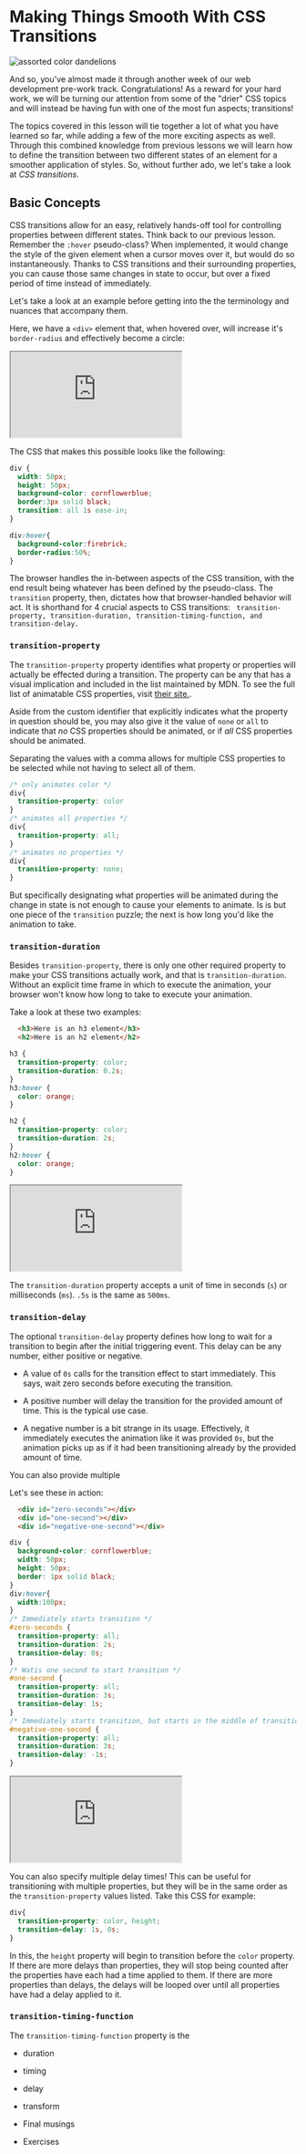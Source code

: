 # Making Things Smooth With CSS Transitions
![assorted color dandelions](https://res.cloudinary.com/btvca/image/upload/v1604691739/dandelion-2817950_1280_rjht7y.jpg)

And so, you've almost made it through another week of our web development pre-work track. Congratulations! As a reward for your hard work, we will be turning our attention from some of the "drier" CSS topics and will instead be having fun with one of the most fun aspects; transitions! 

The topics covered in this lesson will tie together a lot of what you have learned so far, while adding a few of the more exciting aspects as well. Through this combined knowledge from previous lessons we will learn how to define the transition between two different states of an element for a smoother application of styles. So, without further ado, we let's take a look at *CSS transitions*.

## Basic Concepts
CSS transitions allow for an easy, relatively hands-off tool for controlling properties between different states. Think back to our previous lesson. Remember the `:hover` pseudo-class? When implemented, it would change the style of the given element when a cursor moves over it, but would do so instantaneously. Thanks to CSS transitions and their surrounding properties, you can cause those same changes in state to occur, but over a fixed period of time instead of immediately. 

Let's take a look at an example before getting into the the terminology and nuances that accompany them.

Here, we have a `<div>` element that, when hovered over, will increase it's `border-radius` and effectively become a circle:

<div class="glitch-embed-wrap" style={{height: "420px", width: "100%"}}>
  <iframe
    src="https://glitch.com/embed/#!/embed/css-transitions-hover-example-bca?path=style.css&previewSize=100&attributionHidden=true"
    title="css-transitions-hover-example-bca on Glitch"
    allow="geolocation; microphone; camera; midi; vr; encrypted-media"
    style={{height: "100%", width: "100%", border: "0"}}>
  </iframe>
</div>

The CSS that makes this possible looks like the following:

```css
div {
  width: 50px;
  height: 50px;
  background-color: cornflowerblue;
  border:3px solid black;
  transition: all 1s ease-in;
}

div:hover{
  background-color:firebrick;
  border-radius:50%;
}
```

The browser handles the in-between aspects of the CSS transition, with the end result being whatever has been defined by the pseudo-class. The `transition` property, then, dictates how that browser-handled behavior will act. It is shorthand for 4 crucial aspects to CSS transitions: ` transition-property, transition-duration, transition-timing-function, and transition-delay.`

### `transition-property`
The `transition-property` property identifies what property or properties will actually be effected during a transition. The property can be any that has a visual implication and included in the list maintained by MDN.  To see the full list of animatable CSS properties, visit [their site.](https://developer.mozilla.org/en-US/docs/Web/CSS/CSS_animated_properties).

Aside from the custom identifier that explicitly indicates what the property in question should be, you may also give it the value of `none` or `all` to indicate that *no* CSS properties should be animated, or if *all* CSS properties should be animated. 

Separating the values with a comma allows for multiple CSS properties to be selected while not having to select all of them.

```css
/* only animates color */
div{
  transition-property: color
}
/* animates all properties */
div{
  transition-property: all;
}
/* animates no properties */
div{
  transition-property: none;
}
```

But specifically designating what properties will be animated during the change in state is not enough to cause your elements to animate. Is is but one piece of the `transition` puzzle; the next is how long you'd like the animation to take.

### `transition-duration`

Besides `transition-property`, there is only one other required property to make your CSS transitions actually work, and that is `transition-duration`. Without an explicit time frame in which to execute the animation, your browser won't know how long to take to execute your animation. 

Take a look at these two examples:

```html
  <h3>Here is an h3 element</h3>
  <h2>Here is an h2 element</h2>
```
```css
h3 {
  transition-property: color;
  transition-duration: 0.2s;
}
h3:hover {
  color: orange;
}

h2 {
  transition-property: color;
  transition-duration: 2s;
}
h2:hover {
  color: orange;
}
```

<div class="glitch-embed-wrap" style={{height: "420px", width: "100%"}}>
  <iframe
    src="https://glitch.com/embed/#!/embed/transition-duration-example-bca?path=style.css&previewSize=100&attributionHidden=true"
    title="transition-duration-example-bca on Glitch"
    allow="geolocation; microphone; camera; midi; vr; encrypted-media"
    style={{height: "100%", width: "100%", border: "0"}}>
  </iframe>
</div>

The `transition-duration` property accepts a unit of time in seconds (`s`) or milliseconds (`ms`). `.5s` is the same as `500ms`. 

### `transition-delay`

The optional `transition-delay` property defines how long to wait for a transition to begin after the initial triggering event. This delay can be any number, either positive or negative.

- A value of `0s` calls for the transition effect to start immediately. This says, wait zero seconds before executing the transition.

- A positive number will delay the transition for the provided amount of time. This is the typical use case.

- A negative number is a bit strange in its usage. Effectively, it immediately executes the animation like it was provided `0s`, but the animation picks up as if it had been transitioning already by the provided amount of time.

You can also provide multiple 

Let's see these in action:

```html
  <div id="zero-seconds"></div>
  <div id="one-second"></div>
  <div id="negative-one-second"></div>
```
```css
div {
  background-color: cornflowerblue;
  width: 50px;
  height: 50px;
  border: 1px solid black;
}
div:hover{
  width:100px;
}
/* Immediately starts transition */
#zero-seconds {
  transition-property: all;
  transition-duration: 2s;
  transition-delay: 0s;
}
/* Watis one second to start transition */
#one-second {
  transition-property: all;
  transition-duration: 3s;
  transition-delay: 1s;
}
/* Immediately starts transition, but starts in the middle of transition */
#negative-one-second {
  transition-property: all;
  transition-duration: 3s;
  transition-delay: -1s;
}
```

<div class="glitch-embed-wrap" style={{height: "420px", width: 
"100%"}}>
  <iframe
    src="https://glitch.com/embed/#!/embed/golden-dandy-dollar?path=style.css&previewSize=100&attributionHidden=true"
    title="golden-dandy-dollar on Glitch"
    allow="geolocation; microphone; camera; midi; vr; encrypted-media"
    style={{height: "100%", width: "100%", border: "0"}}>
  </iframe>
</div>

You can also specify multiple delay times! This can be useful for transitioning with multiple properties, but they will be in the same order as the `transition-property` values listed. Take this CSS for example:

```css
div{
  transition-property: color, height;
  transition-delay: 1s, 0s;
}
```

In this, the `height` property will begin to transition before the `color` property. If there are more delays than properties, they will stop being counted after the properties have each had a time applied to them. If there are more properties than delays, the delays will be looped over until all properties have had a delay applied to it. 

### `transition-timing-function`
The `transition-timing-function` property is the 

- duration
- timing
- delay
- transform

- Final musings
- Exercises
